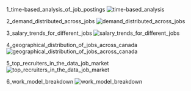 

1_time-based_analysis_of_job_postings
![time-based_analysis](https://github.com/user-attachments/assets/106960be-82d9-44fb-b1d9-f58a8b4d3e8c)

2_demand_distributed_across_jobs
![demand_distributed_across_jobs](https://github.com/user-attachments/assets/0488a902-87ea-4529-ad40-a661ac549865)

3_salary_trends_for_different_jobs
![salary_trends_for_different_jobs](https://github.com/user-attachments/assets/392afe24-99ae-40d0-bc77-4a323720d981)

4_geographical_distribution_of_jobs_across_canada
![geographical_distribution_of_jobs_across_canada](https://github.com/user-attachments/assets/2b856472-be1a-4126-a2b0-cee2565e3595)

5_top_recruiters_in_the_data_job_market
![top_recruiters_in_the_data_job_market](https://github.com/user-attachments/assets/f852f1a3-ca14-4ace-a9df-4c7defd4f498)

6_work_model_breakdown
![work_model_breakdown](https://github.com/user-attachments/assets/4f293a0a-a9b7-43ed-b455-f5d7807f7401)

